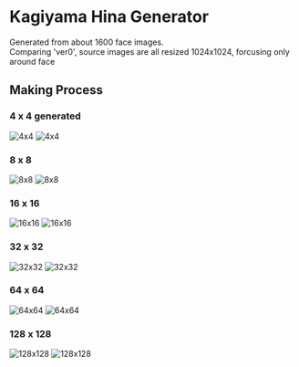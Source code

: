 # Kagiyama Hina Generator
Generated from about 1600 face images.  
Comparing 'ver0', source images are all resized 1024x1024, forcusing only around face
## Making Process
### 4 x 4 generated
![4x4](https://github.com/tehutahu/PGGAN/blob/master/sample/ver1/hina_s0_i8000_avg.jpg "4x4")
![4x4](https://github.com/tehutahu/PGGAN/blob/master/sample/ver1/hina_s0_i48000_avg.jpg "4x4")
### 8 x 8
![8x8](https://github.com/tehutahu/PGGAN/blob/master/sample/ver1/hina_s1_i8000_avg.jpg "8x8")
![8x8](https://github.com/tehutahu/PGGAN/blob/master/sample/ver1/hina_s1_i96000_avg.jpg "8x8")
### 16 x 16
![16x16](https://github.com/tehutahu/PGGAN/blob/master/sample/ver1/hina_s2_i8000_avg.jpg "16x16")
![16x16](https://github.com/tehutahu/PGGAN/blob/master/sample/ver1/hina_s2_i96000_avg.jpg "16x16")
### 32 x 32
![32x32](https://github.com/tehutahu/PGGAN/blob/master/sample/ver1/hina_s3_i8000_avg.jpg "32x32")
![32x32](https://github.com/tehutahu/PGGAN/blob/master/sample/ver1/hina_s3_i96000_avg.jpg "32x32")
### 64 x 64
![64x64](https://github.com/tehutahu/PGGAN/blob/master/sample/ver1/hina_s4_i8000_avg.jpg "64x64")
![64x64](https://github.com/tehutahu/PGGAN/blob/master/sample/ver1/hina_s4_i96000_avg.jpg "64x64")
### 128 x 128
![128x128](https://github.com/tehutahu/PGGAN/blob/master/sample/ver1/hina_s5_i8000_avg.jpg "128x128")
![128x128](https://github.com/tehutahu/PGGAN/blob/master/sample/ver1/hina_s5_i96000_avg.jpg "128x128")
